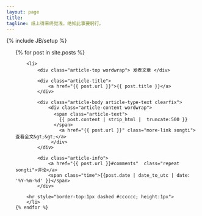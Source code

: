 ```yaml
---
layout: page
title: 
tagline: 纸上得来终觉浅，绝知此事要躬行。
---
```

{% include JB/setup %}

<ul class="article">
	{% for post in site.posts %}
		
		<li>
			<div class="article-top wordwrap"> 发表文章 </div>

			<div class="article-title">
				<a href="{{ post.url }}">{{ post.title }}</a>
			</div>
			
			<div class="article-body article-type-text clearfix">   
				<div class="article-content wordwrap"> 
				  <span class="article-text">　
					{{ post.content | strip_html |  truncate:500 }}
				  </span> 
					<a href="{{ post.url }}" class="more-link songti">查看全文&gt;&gt;</a> 
				 </div> 
			</div>

			<div class="article-info"> 
				<a href="{{ post.url }}#comments"  class="repeat songti">评论</a> 
				<span class="time">{{post.date | date_to_utc | date: '%Y-%m-%d' }}</span> 
			</div>

		<hr style="border-top:1px dashed #cccccc; height:1px">
		</li>
	{% endfor %}
</ul>

